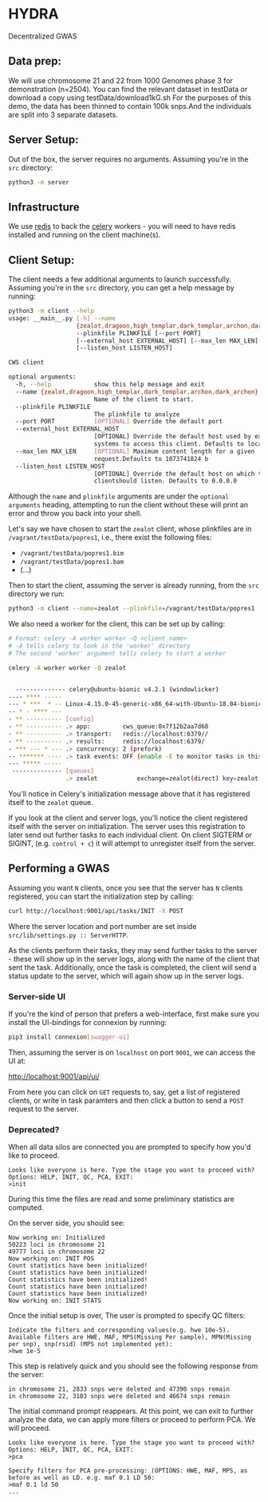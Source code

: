 # HYDRA
Decentralized GWAS

## Data prep:

We will use chromosome 21 and 22 from 1000 Genomes phase 3 for demonstration (n=2504). You can find the relevant dataset in testData or 
download a copy using testData/download1kG.sh For the purposes of this demo, the data has been thinned to contain 100k snps.And the individuals are split into 3 separate datasets. 



## Server Setup:
Out of the box, the server requires no arguments.  Assuming you're in the `src`
directory:
```bash
python3 -m server
```

## Infrastructure
We use [redis](https://redis.io/) to back the [celery](http://www.celeryproject.org/) workers - you
will need to have redis installed and running on the client machine(s).


## Client Setup:
The client needs a few additional arguments to launch successfully.  Assuming 
you're in the `src` directory, you can get a help message by running: 
```bash
python3 -m client --help
usage: __main__.py [-h] --name
                   {zealot,dragoon,high_templar,dark_templar,archon,dark_archon}
                   --plinkfile PLINKFILE [--port PORT]
                   [--external_host EXTERNAL_HOST] [--max_len MAX_LEN]
                   [--listen_host LISTEN_HOST]

CWS client

optional arguments:
  -h, --help            show this help message and exit
  --name {zealot,dragoon,high_templar,dark_templar,archon,dark_archon}
                        Name of the client to start.
  --plinkfile PLINKFILE
                        The plinkfile to analyze
  --port PORT           [OPTIONAL] Override the default port
  --external_host EXTERNAL_HOST
                        [OPTIONAL] Override the default host used by external
                        systems to access this client. Defaults to localhost
  --max_len MAX_LEN     [OPTIONAL] Maximum content length for a given
                        request.Defaults to 1073741824 b
  --listen_host LISTEN_HOST
                        [OPTIONAL] Override the default host on which this
                        clientshould listen. Defaults to 0.0.0.0
```
Although the `name` and `plinkfile` arguments are under the `optional arguments`
heading, attempting to run the client without these will print an error and throw
you back into your shell.

Let's say we have chosen to start the `zealot` client, whose plinkfiles are in
`/vagrant/testData/popres1`, i.e., there exist the following files:
 
 * `/vagrant/testData/popres1.bim`
 * `/vagrant/testData/popres1.bam`
 * (...)

Then to start the client, assuming the server is already running, from the `src` 
directory we run:

```bash
python3 -m client --name=zealot --plinkfile=/vagrant/testData/popres1
```

We also need a worker for the client, this can be set up by calling:

```bash
# Format: celery -A worker worker -Q <client_name>
# -A tells celery to look in the 'worker' directory
# The second 'worker' argument tells celery to start a worker

celery -A worker worker -Q zealot


  -------------- celery@ubuntu-bionic v4.2.1 (windowlicker)
---- **** -----
--- * ***  * -- Linux-4.15.0-45-generic-x86_64-with-Ubuntu-18.04-bionic 2019-02-20 19:58:42
-- * - **** ---
- ** ---------- [config]
- ** ---------- .> app:         cws_queue:0x7f12b2aa7d68
- ** ---------- .> transport:   redis://localhost:6379//
- ** ---------- .> results:     redis://localhost:6379/
- *** --- * --- .> concurrency: 2 (prefork)
-- ******* ---- .> task events: OFF (enable -E to monitor tasks in this worker)
--- ***** -----
 -------------- [queues]
                .> zealot           exchange=zealot(direct) key=zealot
```

You'll notice in Celery's initialization message above that it has registered itself to the
`zealot` queue.

If you look at the client and server logs, you'll notice the client registered 
itself with the server on initialization.  The server uses this registration to
later send out further tasks to each individual client.  On client SIGTERM or SIGINT,
(e.g. `control + c`) it will attempt to unregister itself from the server.

## Performing a GWAS
Assuming you want `N` clients, once you see that the server has `N` clients registered,
you can start the initialization step by calling:

```bash
curl http://localhost:9001/api/tasks/INIT -X POST
``` 

Where the server location and port number are set inside `src/lib/settings.py :: ServerHTTP`.

As the clients perform their tasks, they may send further tasks to the server - these 
will show up in the server logs, along with the name of the client that sent the task.
Additionally, once the task is completed, the client will send a status update to the
server, which will again show up in the server logs.  


### Server-side UI
If you're the kind of person that prefers a web-interface, first make sure you install
the UI-bindings for connexion by running:

```bash
pip3 install connexion[swagger-ui]
```

Then, assuming the server is on `localhost` on port `9001`, we can access the UI at:

[http://localhost:9001/api/ui/](http://localhost:9001/api/ui/)

From here you can click on `GET` requests to, say, get a list of registered clients,
or write in task paramters and then click a button to send a `POST` request to the
server.

### Deprecated?
When all data silos are connected you are prompted to specify how you'd like to proceed. 

`Looks like everyone is here. Type the stage you want to proceed with? Options: HELP, INIT, QC, PCA, EXIT:`  
`>init` 

During this time the files are read and some preliminary statistics are computed.

On the server side, you should see:  
```  
Now working on: Initialized  
50223 loci in chromosome 21  
49777 loci in chromosome 22  
Now working on: INIT POS  
Count statistics have been initialized!  
Count statistics have been initialized!  
Count statistics have been initialized!  
Count statistics have been initialized!  
Count statistics have been initialized!  
Now working on: INIT STATS
```

Once the initial setup is over, The user is prompted to specify QC filters:

```
Indicate the filters and corresponding values(e.g. hwe 10e-5). Available filters are HWE, MAF, MPS(Missing Per sample), MPN(Missing per snp), snp(rsid) (MPS not implemented yet):  
>hwe 1e-5
```

This step is relatively quick and you should see the following response from the server: 

```
in chromosome 21, 2833 snps were deleted and 47390 snps remain  
in chromosome 22, 3103 snps were deleted and 46674 snps remain
```

The initial command prompt reappears. At this point, we can exit to further analyze the data, we can apply more filters or proceed to perform PCA. We will proceed.

```
Looks like everyone is here. Type the stage you want to proceed with? Options: HELP, INIT, QC, PCA, EXIT:  
>pca

Specify filters for PCA pre-processing: (OPTIONS: HWE, MAF, MPS, as before as well as LD. e.g. maf 0.1 LD 50:  
>maf 0.1 ld 50
...
```
